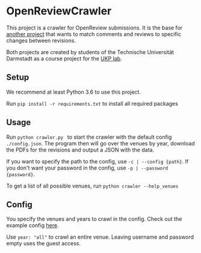 # OpenReviewCrawler
This project is a crawler for OpenReview submissions. It is the base for [another project](https://github.com/movabo/science-revisioning) that wants to match comments and reviews to specific changes between revisions.

Both projects are created by students of the Technische Universität Darmstadt as a course project for the [UKP lab](https://www.informatik.tu-darmstadt.de/ukp/ukp_home/index.en.jsp).


## Setup
We recommend at least Python 3.6 to use this project.

Run `pip install -r requirements.txt` to install all required packages

## Usage
Run ``python crawler.py `` to start the crawler with the default config `./config.json`. The program then will go over the venues by year, download the PDFs for the revisions and output a JSON with the data.

If you want to specify the path to the config, use `-c | --config {path}`. 
If you don't want your password in the config, use `-p | --password {password}`.

To get a list of all possible venues, run `python crawler --help_venues`

## Config
You specify the venues and years to crawl in the config. Check out the example config [here](config.json).

Use `year: "all"` to crawl an entire venue.
Leaving username and password empty uses the guest access.